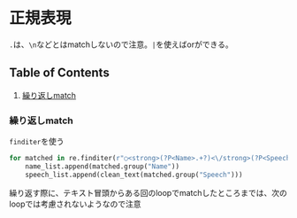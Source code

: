 # 正規表現
`.`は、`\n`などとはmatchしないので注意。`|`を使えばorができる。


## Table of Contents
1. [繰り返しmatch](#繰り返しmatch)

### 繰り返しmatch
`finditer`を使う
```python
for matched in re.finditer(r"○<strong>(?P<Name>.+?)<\/strong>(?P<Speech>(.|\n)+?)(○|<\/span>)", str(soup)):
    name_list.append(matched.group("Name"))
    speech_list.append(clean_text(matched.group("Speech")))
```
繰り返す際に、テキスト冒頭からある回のloopでmatchしたところまでは、次のloopでは考慮されないようなので注意
